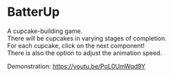 # BatterUp

A cupcake-building game.  
There will be cupcakes in varying stages of completion.  
For each cupcake, click on the next component!  
There is also the option to adjust the animation speed.  

Demonstration: https://youtu.be/PoL0UmWqd9Y
